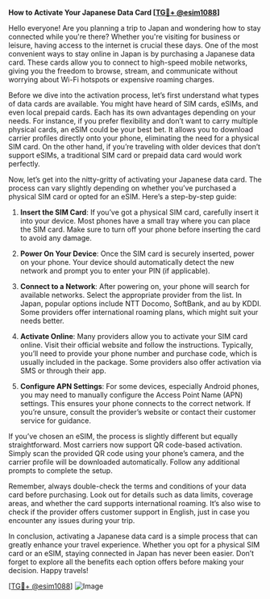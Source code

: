 **How to Activate Your Japanese Data Card [[TG💪+ @esim1088](https://t.me/s/esim1088)]**

Hello everyone! Are you planning a trip to Japan and wondering how to stay connected while you're there? Whether you're visiting for business or leisure, having access to the internet is crucial these days. One of the most convenient ways to stay online in Japan is by purchasing a Japanese data card. These cards allow you to connect to high-speed mobile networks, giving you the freedom to browse, stream, and communicate without worrying about Wi-Fi hotspots or expensive roaming charges.

Before we dive into the activation process, let’s first understand what types of data cards are available. You might have heard of SIM cards, eSIMs, and even local prepaid cards. Each has its own advantages depending on your needs. For instance, if you prefer flexibility and don’t want to carry multiple physical cards, an eSIM could be your best bet. It allows you to download carrier profiles directly onto your phone, eliminating the need for a physical SIM card. On the other hand, if you’re traveling with older devices that don’t support eSIMs, a traditional SIM card or prepaid data card would work perfectly.

Now, let’s get into the nitty-gritty of activating your Japanese data card. The process can vary slightly depending on whether you’ve purchased a physical SIM card or opted for an eSIM. Here’s a step-by-step guide:

1. **Insert the SIM Card**: If you’ve got a physical SIM card, carefully insert it into your device. Most phones have a small tray where you can place the SIM card. Make sure to turn off your phone before inserting the card to avoid any damage.

2. **Power On Your Device**: Once the SIM card is securely inserted, power on your phone. Your device should automatically detect the new network and prompt you to enter your PIN (if applicable).

3. **Connect to a Network**: After powering on, your phone will search for available networks. Select the appropriate provider from the list. In Japan, popular options include NTT Docomo, SoftBank, and au by KDDI. Some providers offer international roaming plans, which might suit your needs better.

4. **Activate Online**: Many providers allow you to activate your SIM card online. Visit their official website and follow the instructions. Typically, you’ll need to provide your phone number and purchase code, which is usually included in the package. Some providers also offer activation via SMS or through their app.

5. **Configure APN Settings**: For some devices, especially Android phones, you may need to manually configure the Access Point Name (APN) settings. This ensures your phone connects to the correct network. If you’re unsure, consult the provider’s website or contact their customer service for guidance.

If you’ve chosen an eSIM, the process is slightly different but equally straightforward. Most carriers now support QR code-based activation. Simply scan the provided QR code using your phone’s camera, and the carrier profile will be downloaded automatically. Follow any additional prompts to complete the setup.

Remember, always double-check the terms and conditions of your data card before purchasing. Look out for details such as data limits, coverage areas, and whether the card supports international roaming. It’s also wise to check if the provider offers customer support in English, just in case you encounter any issues during your trip.

In conclusion, activating a Japanese data card is a simple process that can greatly enhance your travel experience. Whether you opt for a physical SIM card or an eSIM, staying connected in Japan has never been easier. Don’t forget to explore all the benefits each option offers before making your decision. Happy travels!

[[TG💪+ @esim1088](https://t.me/s/esim1088)] ![Image](https://i.postimg.cc/Y0z9fWf4/image.png)